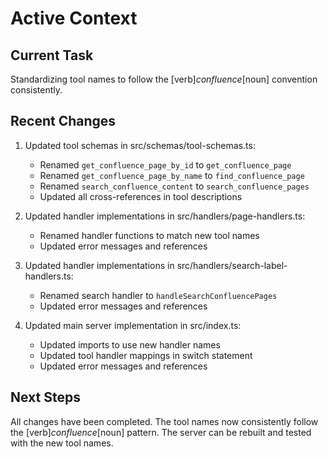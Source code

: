 # Active Context

## Current Task
Standardizing tool names to follow the [verb]_confluence_[noun] convention consistently.

## Recent Changes
1. Updated tool schemas in src/schemas/tool-schemas.ts:
   - Renamed `get_confluence_page_by_id` to `get_confluence_page`
   - Renamed `get_confluence_page_by_name` to `find_confluence_page`
   - Renamed `search_confluence_content` to `search_confluence_pages`
   - Updated all cross-references in tool descriptions

2. Updated handler implementations in src/handlers/page-handlers.ts:
   - Renamed handler functions to match new tool names
   - Updated error messages and references

3. Updated handler implementations in src/handlers/search-label-handlers.ts:
   - Renamed search handler to `handleSearchConfluencePages`
   - Updated error messages and references

4. Updated main server implementation in src/index.ts:
   - Updated imports to use new handler names
   - Updated tool handler mappings in switch statement
   - Updated error messages and references

## Next Steps
All changes have been completed. The tool names now consistently follow the [verb]_confluence_[noun] pattern. The server can be rebuilt and tested with the new tool names.
